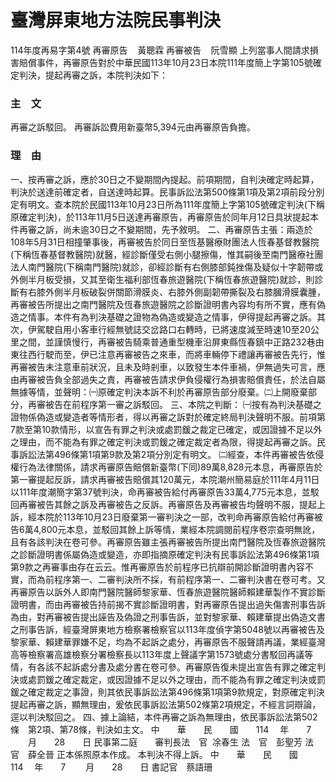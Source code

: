 # 臺灣屏東地方法院民事判決
114年度再易字第4號
再審原告    黃聰霖
再審被告    阮雪顯
上列當事人間請求損害賠償事件，再審原告對於中華民國113年10月23日本院111年度簡上字第105號確定判決，提起再審之訴，本院判決如下：
### 主　文
再審之訴駁回。
再審訴訟費用新臺幣5,394元由再審原告負擔。
### 理　由
一、按再審之訴，應於30日之不變期間內提起。前項期間，自判決確定時起算，判決於送達前確定者，自送達時起算。民事訴訟法第500條第1項及第2項前段分別定有明文。查本院於民國113年10月23日所為111年度簡上字第105號確定判決(下稱原確定判決)，於113年11月5日送達再審原告，再審原告於同年月12日具狀提起本件再審之訴，尚未逾30日之不變期間，先予敘明。
二、再審原告主張：兩造於108年5月31日相撞肇事後，再審被告於同日至恆基醫療財團法人恆春基督教醫院(下稱恆春基督教醫院)就醫，經診斷僅受右側小腿擦傷，惟其嗣後至南門醫療社團法人南門醫院(下稱南門醫院)就診，卻經診斷有右側膝部鈍挫傷及疑似十字韌帶或外側半月板受損，又其至衛生福利部恆春旅遊醫院(下稱恆春旅遊醫院)就診，則診斷有右膝外側半月板破裂併關節滑膜炎、右膝外側副韌帶撕裂及右膝膕滑膜囊腫，再審被告所提出之南門醫院及恆春旅遊醫院之診斷證明書內容均有所不實，應有偽造之情事。本件有為判決基礎之證物為偽造或變造之情事，伊得提起再審之訴。其次，伊駕駛自用小客車行經無號誌交岔路口右轉時，已將速度減至時速10至20公里之間，並謹慎慢行，再審被告騎乘普通重型機車沿屏東縣恆春鎮中正路232巷由東往西行駛而至，伊已注意再審被告之來車，而將車輛停下禮讓再審被告先行，惟再審被告未注意車前狀況，且未及時剎車，以致發生本件車禍，伊無過失可言，應由再審被告負全部過失之責，再審被告請求伊負侵權行為損害賠償責任，於法自屬無據等情，並聲明：㈠原確定判決本訴不利於再審原告部分廢棄。㈡上開廢棄部分，再審被告在前程序第一審之訴駁回。
三、本院之判斷：
㈠按有為判決基礎之證物係偽造或變造者等情形者，得以再審之訴對於確定終局判決聲明不服。前項第7款至第10款情形，以宣告有罪之判決或處罰鍰之裁定已確定，或因證據不足以外之理由，而不能為有罪之確定判決或罰鍰之確定裁定者為限，得提起再審之訴。民事訴訟法第496條第1項第9款及第2項分別定有明文。
㈡經查，本件再審被告依侵權行為法律關係，請求再審原告賠償新臺幣(下同)89萬8,828元本息，再審原告於第一審提起反訴，請求再審被告賠償其120萬元，本院潮州簡易庭於111年4月11日以111年度潮簡字第37號判決，命再審被告給付再審原告33萬4,775元本息，並駁回再審被告其餘之訴及再審被告之反訴。再審原告及再審被告均聲明不服，提起上訴，經本院於113年10月23日廢棄第一審判決之一部，改判命再審原告給付再審被告6萬4,800元本息，並駁回其餘上訴等情，業經本院調閱前程序卷宗查明無訛，且有各該判決在卷可參。再審原告雖主張再審被告所提出南門醫院及恆春旅遊醫院之診斷證明書係屬偽造或變造，亦即指摘原確定判決有民事訴訟法第496條第1項第9款之再審事由存在云云。惟再審原告於前程序已抗辯前開診斷證明書內容不實，而為前程序第一、二審判決所不採，有前程序第一、二審判決書在卷可考。又再審原告以訴外人即南門醫院醫師黎家華、恆春旅遊醫院醫師賴建華製作不實診斷證明書，而由再審被告持前揭不實診斷證明書，對再審原告提出過失傷害刑事告訴為由，對再審被告提出誣告及偽證之刑事告訴，並對黎家華、賴建華提出偽造文書之刑事告訴，經臺灣屏東地方檢察署檢察官以113年度偵字第5048號以再審被告及黎家華、賴建華罪嫌不足，均為不起訴之處分，再審原告不服聲請再議，業經臺灣高等檢察署高雄檢察分署檢察長以113年度上聲議字第1573號處分書駁回再議等情，有各該不起訴處分書及處分書在卷可參。再審原告復未提出宣告有罪之確定判決或處罰鍰之確定裁定，或因證據不足以外之理由，而不能為有罪之確定判決或罰鍰之確定裁定之事證，則其依民事訴訟法第496條第1項第9款規定，對原確定判決提起再審之訴，顯無理由，爰依民事訴訟法第502條第2項規定，不經言詞辯論，逕以判決駁回之。
四、據上論結，本件再審之訴為無理由，依民事訴訟法第502條　第2項、第78條，判決如主文。
中　　華　　民　　國　　114 　年　　7 　　月　　28　　日
民事第二庭　　審判長法　官  凃春生
法　官　彭聖芳
法　官　薛全晉
正本係照原本作成。
本判決不得上訴。
中　　華　　民　　國　　114 　年　　7 　　月　　28　　日
書記官　蔡語珊
